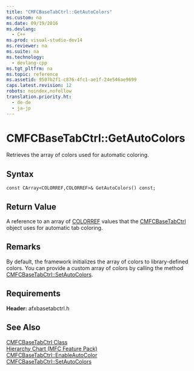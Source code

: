 ```yaml
---
title: "CMFCBaseTabCtrl::GetAutoColors"
ms.custom: na
ms.date: 09/19/2016
ms.devlang: 
  - C++
ms.prod: visual-studio-dev14
ms.reviewer: na
ms.suite: na
ms.technology: 
  - devlang-cpp
ms.tgt_pltfrm: na
ms.topic: reference
ms.assetid: 9507b2f1-c876-4fc1-ae1f-24e546ae9699
caps.latest.revision: 12
robots: noindex,nofollow
translation.priority.ht: 
  - de-de
  - ja-jp
---
```

# CMFCBaseTabCtrl::GetAutoColors
Retrieves the array of colors used for automatic coloring.  
  
## Syntax  
  
```  
const CArray<COLORREF,COLORREF>& GetAutoColors() const;  
```  
  
## Return Value  
 A reference to an array of [COLORREF](http://msdn.microsoft.com/library/windows/desktop/dd183449) values that the [CMFCBaseTabCtrl](../vs140/CMFCBaseTabCtrl-Class.md) object uses for automatic tab coloring.  
  
## Remarks  
 By default, the framework initializes the array of colors to library-defined colors. You can provide a custom array of colors by calling the method [CMFCBaseTabCtrl::SetAutoColors](../vs140/CMFCBaseTabCtrl--SetAutoColors.md).  
  
## Requirements  
 **Header:** afxbasetabctrl.h  
  
## See Also  
 [CMFCBaseTabCtrl Class](../vs140/CMFCBaseTabCtrl-Class.md)   
 [Hierarchy Chart (MFC Feature Pack)](../vs140/Hierarchy-Chart.md)   
 [CMFCBaseTabCtrl::EnableAutoColor](../vs140/CMFCBaseTabCtrl--EnableAutoColor.md)   
 [CMFCBaseTabCtrl::SetAutoColors](../vs140/CMFCBaseTabCtrl--SetAutoColors.md)